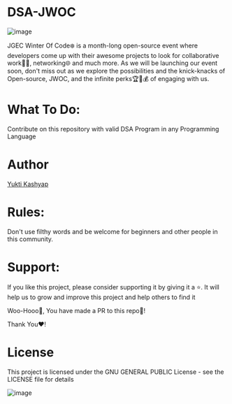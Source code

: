 # DSA-JWOC
![image](https://user-images.githubusercontent.com/97447418/217596639-4cb980a5-0261-456c-8359-b7830c6e0939.png)

JGEC Winter Of Code❄️ is a month-long open-source event where developers come up with their awesome projects to look for collaborative work🧑‍💻, networking🌐 and much more. As we will be launching our event soon, don't miss out as we explore the possibilities and the knick-knacks of Open-source, JWOC, and the infinite perks🏆🎁💰 of engaging with us.

# What To Do:
Contribute on this repository with valid DSA Program in any Programming Language 

# Author
[Yukti Kashyap](https://github.com/Yuktikashyap)

# Rules:
Don't use filthy words and be welcome for beginners and other people in this community.

# Support:
If you like this project, please consider supporting it by giving it a ⭐️. It will help us to grow and improve this project and help others to find it

Woo-Hooo🎉, You have made a PR to this repo🥳!

Thank You❤️!

# License
This project is licensed under the GNU GENERAL PUBLIC License - see the LICENSE file for details


![image](https://camo.githubusercontent.com/9e918e1e7cd28a73246cf1c8d2c9903da3e487a65931c823a2391afe4b4a0d04/68747470733a2f2f6c6963656e7365627574746f6e732e6e65742f702f7a65726f2f312e302f38387833312e706e67)
